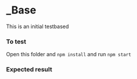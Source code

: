 # _Base

This is an initial testbased

### To test

Open this folder and `npm install` and run `npm start`


### Expected result
